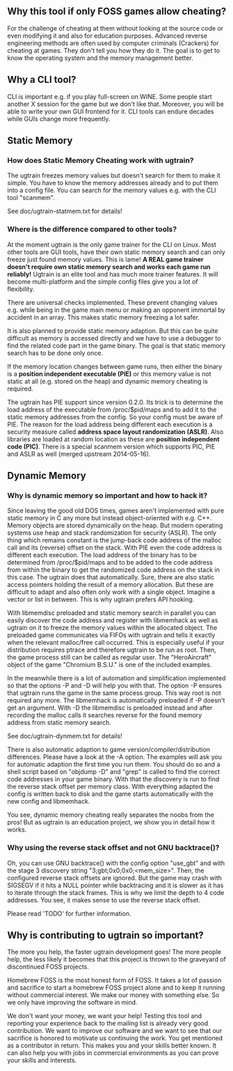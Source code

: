 ## Why this tool if only FOSS games allow cheating?

For the challenge of cheating at them without looking at the source code or
even modifying it and also for education purposes. Advanced reverse
engineering methods are often used by computer criminals (Crackers) for
cheating at games. They don't tell you how they do it. The goal is to
get to know the operating system and the memory management better.

## Why a CLI tool?

CLI is important e.g. if you play full-screen on WINE. Some people
start another X session for the game but we don't like that. Moreover,
you will be able to write your own GUI frontend for it. CLI tools can
endure decades while GUIs change more frequently.

## Static Memory

### How does Static Memory Cheating work with ugtrain?

The ugtrain freezes memory values but doesn't search for them to make it
simple. You have to know the memory addresses already and to put them into
a config file.
You can search for the memory values e.g. with the CLI tool "scanmem".

See doc/ugtrain-statmem.txt for details!

### Where is the difference compared to other tools?

At the moment ugtrain is the only game trainer for the CLI on Linux. Most
other tools are GUI tools, have their own static memory search and can only
freeze just found memory values. This is lame!
**A REAL game trainer doesn't require own static memory search and works
each game run reliably!**
Ugtrain is an elite tool and has much more trainer features. It will
become multi-platform and the simple config files give you a lot of
flexibility.

There are universal checks implemented. These prevent changing values e.g.
while being in the game main menu or making an opponent immortal by accident
in an array. This makes static memory freezing a lot safer.

It is also planned to provide static memory adaption. But this can be quite
difficult as memory is accessed directly and we have to use a debugger to
find the related code part in the game binary. The goal is that static memory
search has to be done only once.

If the memory location changes between game runs, then either the binary is a
**position independent executable (PIE)** or this memory value is not static at
all (e.g. stored on the heap) and dynamic memory cheating is required.

The ugtrain has PIE support since version 0.2.0. Its trick is to determine
the load address of the executable from /proc/$pid/maps and to add it to the
static memory addresses from the config. So your config must be aware of PIE.
The reason for the load address being different each execution is a security
measure called **address space layout randomization (ASLR)**. Also libraries
are loaded at random location as these are **position independent code (PIC)**.
There is a special scanmem version which supports PIC, PIE and ASLR as well
(merged upstream 2014-05-16).

## Dynamic Memory

### Why is dynamic memory so important and how to hack it?

Since leaving the good old DOS times, games aren't implemented with pure
static memory in C any more but instead object-oriented with e.g. C++.
Memory objects are stored dynamically on the heap. But modern operating
systems use heap and stack randomization for security (ASLR). The only thing
which remains constant is the jump-back code address of the malloc call and
its (reverse) offset on the stack.
With PIE even the code address is different each execution. The load address
of the binary has to be determined from /proc/$pid/maps and to be added to
the code address from within the binary to get the randomized code address
on the stack in this case. The ugtrain does that automatically.
Sure, there are also static access pointers holding the result of a memory
allocation. But these are difficult to adapt and also often only work with
a single object. Imagine a vector or list in between. This is why ugtrain
prefers API hooking.

With libmemdisc preloaded and static memory search in parallel you can
easily discover the code address and register with libmemhack as well as
ugtrain on it to freeze the memory values within the allocated object. The
preloaded game communicates via FIFOs with ugtrain and tells it exactly when
the relevant malloc/free call occurred. This is especially useful if your
distribution requires ptrace and therefore ugtrain to be run as root. Then,
the game process still can be called as regular user. The "HeroAircraft"
object of the game "Chromium B.S.U." is one of the included examples.

In the meanwhile there is a lot of automation and simplification implemented
so that the options -P and -D will help you with that. The option -P ensures
that ugtrain runs the game in the same process group. This way root is not
required any more. The libmemhack is automatically preloaded if -P doesn't
get an argument. With -D the libmemdisc is preloaded instead and after
recording the malloc calls it searches reverse for the found memory address
from static memory search.

See doc/ugtrain-dynmem.txt for details!

There is also automatic adaption to game version/compiler/distribution
differences. Please have a look at the -A option. The examples will ask
you for automatic adaption the first time you run them. You should do
so and a shell script based on "objdump -D" and "grep" is called to find
the correct code addresses in your game binary. With that the discovery is
run to find the reverse stack offset per memory class. With everything
adapted the config is written back to disk and the game starts automatically
with the new config and libmemhack.

You see, dynamic memory cheating really separates the noobs from the pros!
But as ugtrain is an education project, we show you in detail how it works.

### Why using the reverse stack offset and not GNU backtrace()?

Oh, you can use GNU backtrace() with the config option "use\_gbt" and with the
stage 3 discovery string "3;gbt;0x0;0x0;<mem_size>". Then, the configured
reverse stack offsets are ignored. But the game may crash with SIGSEGV if it
hits a NULL pointer while backtracing and it is slower as it has to iterate
through the stack frames. This is why we limit the depth to 4 code addresses.
You see, it makes sense to use the reverse stack offset.

Please read 'TODO' for further information.

## Why is contributing to ugtrain so important?

The more you help, the faster ugtrain development goes! The
more people help, the less likely it becomes that this project
is thrown to the graveyard of discontinued FOSS projects.

Homebrew FOSS is the most honest form of FOSS. It takes a lot of
passion and sacrifice to start a homebrew FOSS project alone and
to keep it running without commercial interest. We make our money
with something else. So we only have improving the software in mind.

We don't want your money, we want your help! Testing this tool
and reporting your experience back to the mailing list is already
very good contribution. We want to improve our software and we want to
see that our sacrifice is honored to motivate us continuing the work.
You get mentioned as a contributor in return. This makes you and your
skills better known. It can also help you with jobs in commercial
environments as you can prove your skills and interests.
